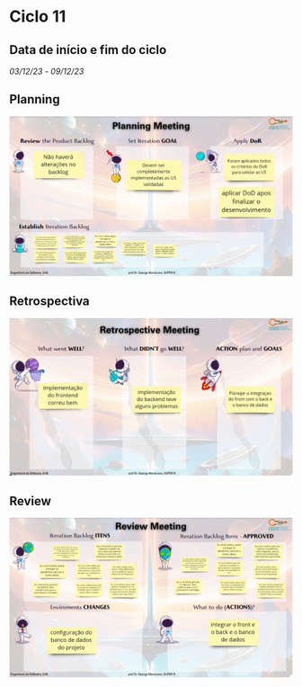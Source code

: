 # Ciclo 11

## Data de início e fim do ciclo

*03/12/23* - *09/12/23*


## Planning
![Image title](../assets/planning13.jpeg)

## Retrospectiva

![Image title](../assets/retrospective13.jpeg)


## Review

![Image title](../assets/review13.jpeg)